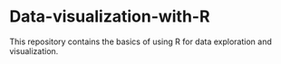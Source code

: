 # Data-visualization-with-R
This repository contains the basics of using R for data exploration and visualization. 
